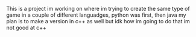 This is a project im working on where im trying to create the same type of game in a couple of different languadges, python was first, then java 
my plan is to make a version in c++ as well but idk how im going to do that im not good at c++
